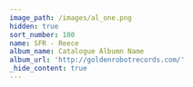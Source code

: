 ```yaml
---
image_path: /images/al_one.png
hidden: true
sort_number: 100
name: SFR - Reece
album_name: Catalogue Albumn Name
album_url: 'http://goldenrobotrecords.com/'
_hide_content: true
---
```


